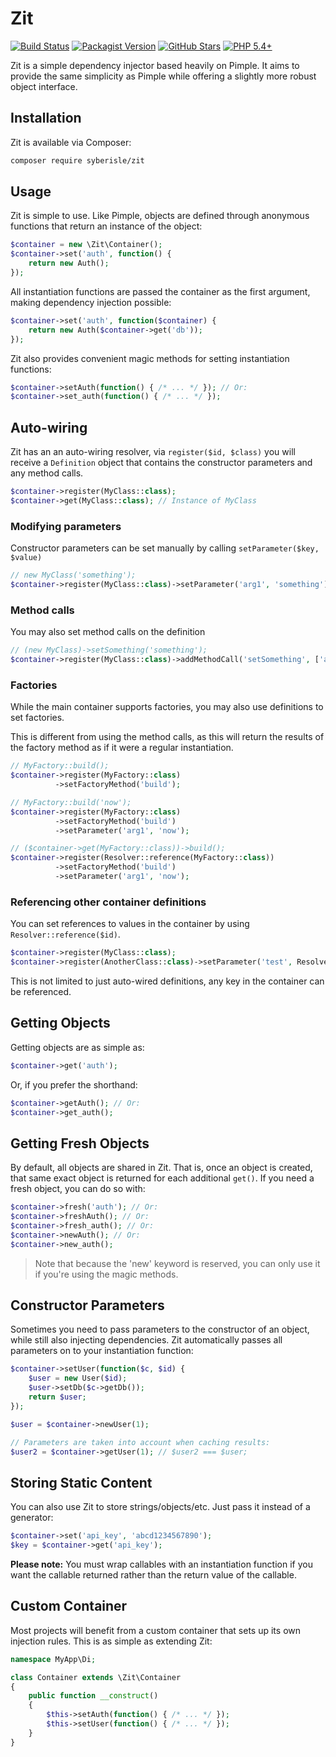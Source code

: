 # Zit

[![Build Status](https://travis-ci.org/syberisle/Zit.svg)](https://travis-ci.org/syberisle/Zit)
[![Packagist Version](https://img.shields.io/packagist/v/syberisle/zit.svg)](https://packagist.org/packages/syberisle/zit)
[![GitHub Stars](https://img.shields.io/github/stars/syberisle/Zit.svg)](https://github.com/syberisle/Zit/stargazers)
[![PHP 5.4+](https://img.shields.io/badge/php-%3E%3D5.4-yellowgreen.svg)](https://secure.php.net/releases/5_4_0.php)

Zit is a simple dependency injector based heavily on Pimple.  It aims to provide the same simplicity as Pimple while offering a slightly more robust object interface.

## Installation

Zit is available via Composer:

```bash
composer require syberisle/zit
```

## Usage

Zit is simple to use.  Like Pimple, objects are defined through anonymous functions that return an 
instance of the object:

```php
$container = new \Zit\Container();
$container->set('auth', function() {
	return new Auth();
});
```
	
All instantiation functions are passed the container as the first argument, making dependency injection possible:

```php
$container->set('auth', function($container) {
	return new Auth($container->get('db'));
});
```
	
Zit also provides convenient magic methods for setting instantiation functions:

```php
$container->setAuth(function() { /* ... */ }); // Or:
$container->set_auth(function() { /* ... */ });
```

## Auto-wiring

Zit has an an auto-wiring resolver, via `register($id, $class)` you will receive a `Definition` object that contains
the constructor parameters and any method calls.

```php
$container->register(MyClass::class);
$container->get(MyClass::class); // Instance of MyClass
```

### Modifying parameters

Constructor parameters can be set manually by calling `setParameter($key, $value)`

```php
// new MyClass('something');
$container->register(MyClass::class)->setParameter('arg1', 'something');
```

### Method calls

You may also set method calls on the definition

```php
// (new MyClass)->setSomething('something');
$container->register(MyClass::class)->addMethodCall('setSomething', ['arg1' => 'something']);
```

### Factories

While the main container supports factories, you may also use definitions to set factories.

This is different from using the method calls, as this will return the results of the factory method as if it were
a regular instantiation.

```php
// MyFactory::build();
$container->register(MyFactory::class)
          ->setFactoryMethod('build');

// MyFactory::build('now');
$container->register(MyFactory::class)
          ->setFactoryMethod('build')
          ->setParameter('arg1', 'now');

// ($container->get(MyFactory::class))->build();
$container->register(Resolver::reference(MyFactory::class))
          ->setFactoryMethod('build')
          ->setParameter('arg1', 'now');
```

### Referencing other container definitions

You can set references to values in the container by using `Resolver::reference($id)`.

```php
$container->register(MyClass::class);
$container->register(AnotherClass::class)->setParameter('test', Resolver::Reference(MyClass::class));
```

This is not limited to just auto-wired definitions, any key in the container can be referenced.

## Getting Objects

Getting objects are as simple as:

```php
$container->get('auth');
```
	
Or, if you prefer the shorthand:

```php
$container->getAuth(); // Or:
$container->get_auth();
```
	
## Getting Fresh Objects

By default, all objects are shared in Zit.  That is, once an object is created, that same exact object is 
returned for each additional `get()`.  If you need a fresh object, you can do so with:

```php
$container->fresh('auth'); // Or:
$container->freshAuth(); // Or:
$container->fresh_auth(); // Or:
$container->newAuth(); // Or:
$container->new_auth();
```
	
> Note that because the 'new' keyword is reserved, you can only use it if you're using the magic methods.

## Constructor Parameters

Sometimes you need to pass parameters to the constructor of an object, while still also injecting 
dependencies.  Zit automatically passes all parameters on to your instantiation function:

```php
$container->setUser(function($c, $id) {
	$user = new User($id);
	$user->setDb($c->getDb());
	return $user;
});

$user = $container->newUser(1);

// Parameters are taken into account when caching results:
$user2 = $container->getUser(1); // $user2 === $user;
```

## Storing Static Content

You can also use Zit to store strings/objects/etc. Just pass it instead of a generator:

```php
$container->set('api_key', 'abcd1234567890');
$key = $container->get('api_key');
```

**Please note:** You must wrap callables with an instantiation function if you want the callable 
returned rather than the return value of the callable.

## Custom Container

Most projects will benefit from a custom container that sets up its own injection rules.  This is as simple 
as extending Zit:

```php
namespace MyApp\Di;

class Container extends \Zit\Container
{
	public function __construct()
	{
		$this->setAuth(function() { /* ... */ });
		$this->setUser(function() { /* ... */ });
	}
}
```